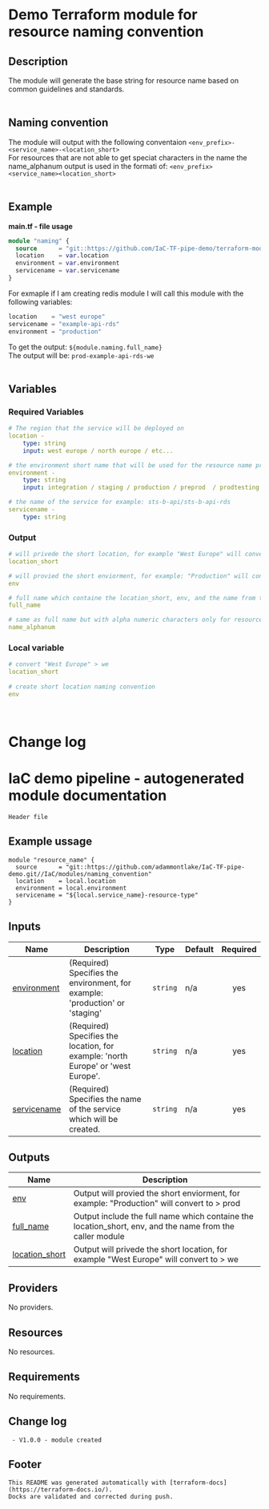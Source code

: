 # Demo Terraform module for resource naming convention

## Description
The module will generate the base string for resource name based on common guidelines and standards.  
<br />

## Naming convention 
The module will output with the following conventaion `<env_prefix>-<service_name>-<location_short>`  
For resources that are not able to get speciat characters in the name the name_alphanum output is used in the formati of:  `<env_prefix><service_name><location_short>`  
<br />

## Example
 **main.tf - file usage**  
 
```terraform
module "naming" {
  source      = "git::https://github.com/IaC-TF-pipe-demo/terraform-modules.git//general/naming"
  location    = var.location
  environment = var.environment
  servicename = var.servicename
}
```

For exmaple if I am creating redis module I will call this module with the following variables:  
```terraform
location    = "west europe"  
servicename = "example-api-rds"  
environment = "production"  
```
To get the output: `${module.naming.full_name}`  
The output will be: `prod-example-api-rds-we`  
<br />

## Variables
### Required Variables
```yaml
# The region that the service will be deployed on 
location -
    type: string
    input: west europe / north europe / etc... 

# the environment short name that will be used for the resource name prefix 
environment -
    type: string
    input: integration / staging / production / preprod  / prodtesting / pci

# the name of the service for example: sts-b-api/sts-b-api-rds
servicename -
    type: string
```

### Output
```yaml
# will privede the short location, for example "West Europe" will convert to > we
location_short

# will provied the short enviorment, for example: "Production" will convert to > prod
env

# full name which containe the location_short, env, and the name from the caller module
full_name

# same as full name but with alpha numeric characters only for resource compliance
name_alphanum
```
### Local variable 
```yaml
# convert "West Europe" > we
location_short 
  
# create short location naming convention  
env
```
<br />

# Change log

<!-- BEGIN_TF_DOCS -->
# IaC demo pipeline - autogenerated module documentation
```hcl
Header file
```
## Example ussage
```hcl
module "resource_name" {
  source      = "git::https://github.com/adammontlake/IaC-TF-pipe-demo.git//IaC/modules/naming_convention"
  location    = local.location
  environment = local.environment
  servicename = "${local.service_name}-resource-type"
}
```
## Inputs

| Name | Description | Type | Default | Required |
|------|-------------|------|---------|:--------:|
| <a name="input_environment"></a> [environment](#input\_environment) | (Required) Specifies the environment, for example: 'production' or 'staging' | `string` | n/a | yes |
| <a name="input_location"></a> [location](#input\_location) | (Required) Specifies the location, for example: 'north Europe' or 'west Europe'. | `string` | n/a | yes |
| <a name="input_servicename"></a> [servicename](#input\_servicename) | (Required) Specifies the name of the service which will be created. | `string` | n/a | yes |

## Outputs

| Name | Description |
|------|-------------|
| <a name="output_env"></a> [env](#output\_env) | Output will provied the short enviorment, for example: "Production" will convert to > prod |
| <a name="output_full_name"></a> [full\_name](#output\_full\_name) | Output include the full name which containe the location\_short, env, and the name from the caller module |
| <a name="output_location_short"></a> [location\_short](#output\_location\_short) | Output will privede the short location, for example "West Europe" will convert to > we |

## Providers

No providers.

## Resources

No resources.

## Requirements

No requirements.

## Change log
```hcl
 - V1.0.0 - module created
```
## Footer
```hcl
This README was generated automatically with [terraform-docs](https://terraform-docs.io/).
Docks are validated and corrected during push.
```
<!-- END_TF_DOCS -->